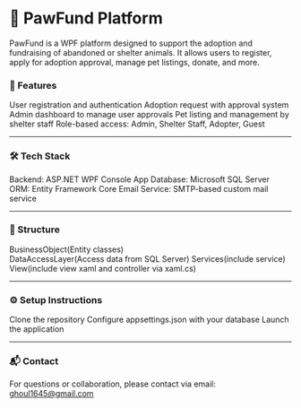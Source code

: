 # 🐾 PawFund Platform
PawFund is a WPF platform designed to support the adoption and fundraising of abandoned or shelter animals. It allows users to register, apply for adoption approval, manage pet listings, donate, and more.


### 🌟 Features
User registration and authentication
Adoption request with approval system
Admin dashboard to manage user approvals
Pet listing and management by shelter staff
Role-based access: Admin, Shelter Staff, Adopter, Guest
______________________________________________


### 🛠️ Tech Stack
Backend: ASP.NET WPF Console App
Database: Microsoft SQL Server
ORM: Entity Framework Core
Email Service: SMTP-based custom mail service
______________________________________________


### 📁 Structure
BusinessObject(Entity classes) <br>
DataAccessLayer(Access data from SQL Server)
Services(include service)
View(include view xaml and controller via xaml.cs)
______________________________________________


### ⚙️ Setup Instructions
Clone the repository
Configure appsettings.json with your database
Launch the application
______________________________________________


### 📬 Contact
For questions or collaboration, please contact via email: ghoul1645@gmail.com
